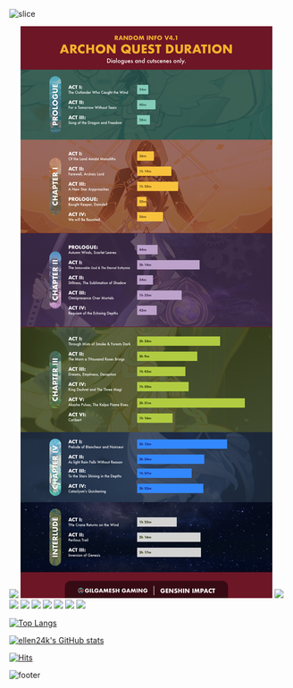 
![slice](https://capsule-render.vercel.app/api?type=waving&color=d3e3F5&height=200&text=Hi%20there!&fontAlign=75&fontAlignY=25&desc=TaeYoung's%20GitHub&descAlign=80&descAlignY=44&fontColor=ffffff)

<img src="https://ellen24k.github.io/ellen24k_blog/img/test_1.jpg">
<img src="384424243_302871452472472_3930656518045857484_n.jpg">

<img src="https://img.shields.io/badge/java-007396?style=for-the-badge&logo=OpenJDK&logoColor=white">
<img src="https://img.shields.io/badge/JUnit5-25A162?style=for-the-badge&logo=JUnit5&logoColor=white">
<img src="https://img.shields.io/badge/MySQL-4479A1?style=for-the-badge&logo=MySQL&logoColor=white">
<img src="https://img.shields.io/badge/HTML5-E34F26?style=for-the-badge&logo=HTML5&logoColor=white">
<img src="https://img.shields.io/badge/CSS3-1572B6?style=for-the-badge&logo=CSS3&logoColor=white">
<img src="https://img.shields.io/badge/JavaScript-F7DF1E?style=for-the-badge&logo=JavaScript&logoColor=white">
<img src="https://img.shields.io/badge/Kotlin-7F52FF?style=for-the-badge&logo=Kotlin&logoColor=white">
<img src="https://img.shields.io/badge/Android-3DDC84?style=for-the-badge&logo=Android&logoColor=white">

﻿[![Top Langs](https://github-readme-stats.vercel.app/api/top-langs/?username=ellen24k&count_private=true&langs_count=10&layout=compact&theme=dark)](https://github.com/ellen24k/ellen24k)

[![ellen24k's GitHub stats](https://github-readme-stats.vercel.app/api?username=ellen24k&count_private=true&include_all_commits&show_icons=true&theme=dracula)](https://github.com/ellen24k/ellen24k)

[![Hits](https://hits.seeyoufarm.com/api/count/incr/badge.svg?url=https%3A%2F%2Fgithub.com%2Fellen24k%2Fhit-counter)](https://github.com/ellen24k/ellen24k)

![footer](https://capsule-render.vercel.app/api?section=footer&type=waving&color=d3e3F5&height=150)
